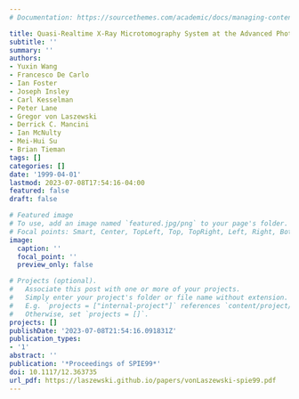 ```yaml
---
# Documentation: https://sourcethemes.com/academic/docs/managing-content/

title: Quasi-Realtime X-Ray Microtomography System at the Advanced Photon Source
subtitle: ''
summary: ''
authors:
- Yuxin Wang
- Francesco De Carlo
- Ian Foster
- Joseph Insley
- Carl Kesselman
- Peter Lane
- Gregor von Laszewski
- Derrick C. Mancini
- Ian McNulty
- Mei-Hui Su
- Brian Tieman
tags: []
categories: []
date: '1999-04-01'
lastmod: 2023-07-08T17:54:16-04:00
featured: false
draft: false

# Featured image
# To use, add an image named `featured.jpg/png` to your page's folder.
# Focal points: Smart, Center, TopLeft, Top, TopRight, Left, Right, BottomLeft, Bottom, BottomRight.
image:
  caption: ''
  focal_point: ''
  preview_only: false

# Projects (optional).
#   Associate this post with one or more of your projects.
#   Simply enter your project's folder or file name without extension.
#   E.g. `projects = ["internal-project"]` references `content/project/deep-learning/index.md`.
#   Otherwise, set `projects = []`.
projects: []
publishDate: '2023-07-08T21:54:16.091831Z'
publication_types:
- '1'
abstract: ''
publication: '*Proceedings of SPIE99*'
doi: 10.1117/12.363735
url_pdf: https://laszewski.github.io/papers/vonLaszewski-spie99.pdf
---
```

